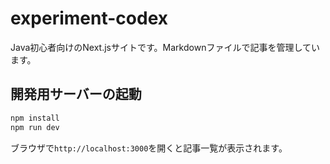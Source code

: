 # experiment-codex

Java初心者向けのNext.jsサイトです。Markdownファイルで記事を管理しています。

## 開発用サーバーの起動

```bash
npm install
npm run dev
```

ブラウザで`http://localhost:3000`を開くと記事一覧が表示されます。
